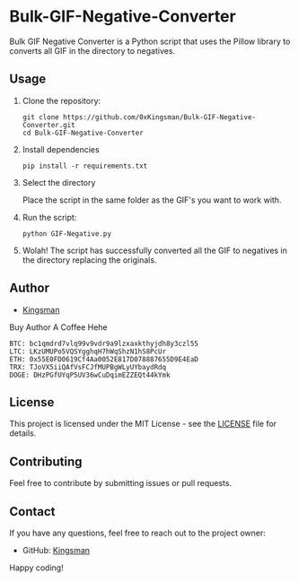 # Bulk-GIF-Negative-Converter

Bulk GIF Negative Converter is a Python script that uses the Pillow library to converts all GIF in the directory to negatives.

## Usage

1. Clone the repository:

    ```
    git clone https://github.com/0xKingsman/Bulk-GIF-Negative-Converter.git
    cd Bulk-GIF-Negative-Converter
    ```
2. Install dependencies

    ```
    pip install -r requirements.txt
    ```
3. Select the directory

   Place the script in the same folder as the GIF's you want to work with.
   
5. Run the script:

    ```
    python GIF-Negative.py
    ```

6. Wolah! The script has successfully converted all the GIF to negatives in the directory replacing the originals.


## Author

- [Kingsman](https://github.com/0xKingsman)

Buy Author A Coffee Hehe
```
BTC: bc1qmdrd7vlq99v9vdr9a9lzxaxkthyjdh8y3czl55
LTC: LKzUMUPo5VQSYgghqH7hWqShzN1hS8PcUr
ETH: 0x55E0FD0619Cf4Aa0052E817D078887655D9E4EaD
TRX: TJoVX5iiQAfVsFCJfMUPBgWLyUYbaydRdq
DOGE: DHzPGfUYqP5UV36wCuDqimEZZEQt44kYmk
```
## License

This project is licensed under the MIT License - see the [LICENSE](LICENSE) file for details.

## Contributing

Feel free to contribute by submitting issues or pull requests.

## Contact

If you have any questions, feel free to reach out to the project owner:

- GitHub: [Kingsman](https://github.com/0xKingsman)

Happy coding!
